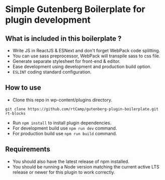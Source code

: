 # Simple Gutenberg Boilerplate for plugin development

## What is included in this boilerplate ?

- Write JS in ReactJS & ESNext and don't forget WebPack code splitting.
- You can use sass preprocessor, WebPack will transpile sass to css file.
- Generate separate stylesheet for front-end & editor.
- Ease development using development and production build option.
- `ESLINT` coding standard configuration.

## How to use

- Clone this repo in wp-content/plugins directory.
```
git clone https://github.com/rtCamp/gutenberg-plugin-boilerplate.git rt-blocks
```
- Run `npm install` to install plugin dependencies.
- For development build use `npm run dev` command.
- For production build use `npm run build` command.

## Requirements

- You should also have the latest release of npm installed.
- You should be running a Node version matching the current active LTS release or newer for this plugin to work correctly.